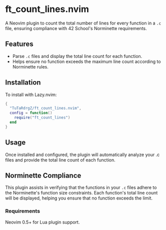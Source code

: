 # ft_count_lines.nvim

A Neovim plugin to count the total number of lines for every function in a `.c` file, ensuring compliance with 42 School's Norminette requirements.

## Features

- Parse `.c` files and display the total line count for each function.
- Helps ensure no function exceeds the maximum line count according to Norminette rules.

## Installation

To install with Lazy.nvim:

```lua
{
  "TuTaRdrgZ/ft_count_lines.nvim",
  config = function()
    require("ft_count_lines")
  end
}
```
## Usage

Once installed and configured, the plugin will automatically analyze your .c files and provide the total line count of each function.

## Norminette Compliance

This plugin assists in verifying that the functions in your `.c` files adhere to the Norminette's function size constraints. Each function's total line count will be displayed, helping you ensure that no function exceeds the limit.

### Requirements

Neovim 0.5+ for Lua plugin support.
